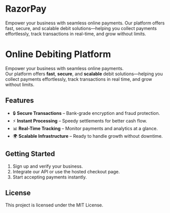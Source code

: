 # RazorPay
Empower your business with seamless online payments. Our platform offers fast, secure, and scalable debit solutions—helping you collect payments effortlessly, track transactions in real-time, and grow without limits.


# Online Debiting Platform

Empower your business with seamless online payments.  
Our platform offers **fast**, **secure**, and **scalable** debit solutions—helping you collect payments effortlessly, track transactions in real time, and grow without limits.

## Features
- 🔒 **Secure Transactions** – Bank-grade encryption and fraud protection.
- ⚡ **Instant Processing** – Speedy settlements for better cash flow.
- 📊 **Real-Time Tracking** – Monitor payments and analytics at a glance.
- 🌍 **Scalable Infrastructure** – Ready to handle growth without downtime.

## Getting Started
1. Sign up and verify your business.
2. Integrate our API or use the hosted checkout page.
3. Start accepting payments instantly.

## License
This project is licensed under the MIT License.
